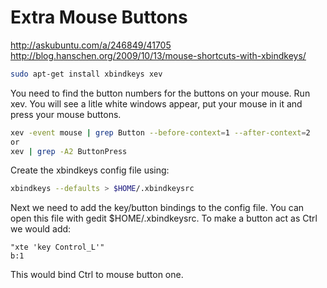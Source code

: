 # Extra Mouse Buttons

http://askubuntu.com/a/246849/41705
http://blog.hanschen.org/2009/10/13/mouse-shortcuts-with-xbindkeys/

```bash
sudo apt-get install xbindkeys xev  
```

You need to find the button numbers for the buttons on your mouse. Run xev. You will see a litle white windows appear, put your mouse in it and press your mouse buttons.

```bash
xev -event mouse | grep Button --before-context=1 --after-context=2
or
xev | grep -A2 ButtonPress
```

Create the xbindkeys config file using:

```bash
xbindkeys --defaults > $HOME/.xbindkeysrc  
```

Next we need to add the key/button bindings to the config file. You can open this file with gedit $HOME/.xbindkeysrc. 
To make a button act as Ctrl we would add:
```
"xte 'key Control_L'"
b:1  
```
This would bind Ctrl to mouse button one.
